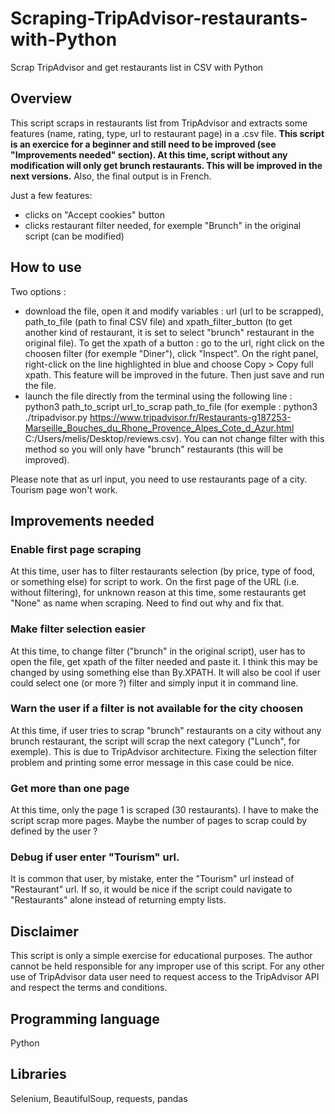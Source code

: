 # Scraping-TripAdvisor-restaurants-with-Python
Scrap TripAdvisor and get restaurants list in CSV with Python 

## Overview
This script scraps in restaurants list from TripAdvisor and extracts some features (name, rating, type, url to restaurant page) in a .csv file. **This script is an exercice for a beginner and still need to be improved (see "Improvements needed" section). At this time, script without any modification will only get brunch restaurants. This will be improved in the next versions.** Also, the final output is in French. 

Just a few features:
- clicks on "Accept cookies" button
- clicks restaurant filter needed, for exemple "Brunch" in the original script (can be modified)

## How to use
Two options :
- download the file, open it and modify variables : url (url to be scrapped), path_to_file (path to final CSV file) and xpath_filter_button (to get another kind of restaurant, it is set to select "brunch" restaurant in the original file). To get the xpath of a button : go to the url, right click on the choosen filter (for exemple "Diner"), click "Inspect". On the right panel, right-click on the line highlighted in blue and choose Copy > Copy full xpath. This feature will be improved in the future. Then just save and run the file.
- launch the file directly from the terminal using the following line : python3 path_to_script url_to_scrap path_to_file (for exemple : python3 ./tripadvisor.py https://www.tripadvisor.fr/Restaurants-g187253-Marseille_Bouches_du_Rhone_Provence_Alpes_Cote_d_Azur.html C:/Users/melis/Desktop/reviews.csv). You can not change filter with this method so you will only have "brunch" restaurants (this will be improved).

Please note that as url input, you need to use restaurants page of a city. Tourism page won't work.

## Improvements needed

### Enable first page scraping
At this time, user has to filter restaurants selection (by price, type of food, or something else) for script to work. On the first page of the URL (i.e. without filtering), for unknown reason at this time, some restaurants get "None" as name when scraping. Need to find out why and fix that.

### Make filter selection easier
At this time, to change filter ("brunch" in the original script), user has to open the file, get xpath of the filter needed and paste it. I think this may be changed by using something else than By.XPATH. It will also be cool if user could select one (or more ?) filter and simply input it in command line.

### Warn the user if a filter is not available for the city choosen
At this time, if user tries to scrap "brunch" restaurants on a city without any brunch restaurant, the script will scrap the next category ("Lunch", for exemple). This is due to TripAdvisor architecture. Fixing the selection filter problem and printing some error message in this case could be nice.

### Get more than one page
At this time, only the page 1 is scraped (30 restaurants). I have to make the script scrap more pages. Maybe the number of pages to scrap could by defined by the user ?

### Debug if user enter "Tourism" url.
It is common that user, by mistake, enter the "Tourism" url instead of "Restaurant" url. If so, it would be nice if the script could navigate to "Restaurants" alone instead of returning empty lists.

## Disclaimer
This script is only a simple exercise for educational purposes. The author cannot be held responsible for any improper use of this script. For any other use of TripAdvisor data user need to request access to the TripAdvisor API and respect the terms and conditions.

## Programming language
Python

## Libraries
Selenium, BeautifulSoup, requests, pandas
